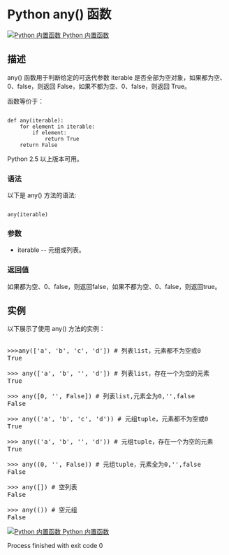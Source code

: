 Python  any() 函数
================

 [![Python 内置函数](../images/up.gif)
 Python 内置函数](python-built-in-functions.html)


  描述
--

 any() 函数用于判断给定的可迭代参数 iterable 是否全部为空对象，如果都为空、0、false，则返回 False，如果不都为空、0、false，则返回 True。

 函数等价于：


```

def any(iterable):
    for element in iterable:
        if element:
            return True
    return False

```

 Python 2.5 以上版本可用。

 ### 语法

 以下是 any() 方法的语法:

 
```

any(iterable)

```

 ### 参数

  * iterable -- 元组或列表。
  ### 返回值

 如果都为空、0、false，则返回false，如果不都为空、0、false，则返回true。

  实例
--

  以下展示了使用 any() 方法的实例： 

  <pre>

>>>any(['a', 'b', 'c', 'd']) # 列表list，元素都不为空或0
True
 
>>> any(['a', 'b', '', 'd']) # 列表list，存在一个为空的元素
True
 
>>> any([0, '', False]) # 列表list,元素全为0,'',false
False
 
>>> any(('a', 'b', 'c', 'd')) # 元组tuple，元素都不为空或0
True
 
>>> any(('a', 'b', '', 'd')) # 元组tuple，存在一个为空的元素
True
 
>>> any((0, '', False)) # 元组tuple，元素全为0,'',false
False
  
>>> any([]) # 空列表
False
 
>>> any(()) # 空元组
False
</pre>

 [![Python 内置函数](../images/up.gif)
 Python 内置函数](python-built-in-functions.html)

Process finished with exit code 0
